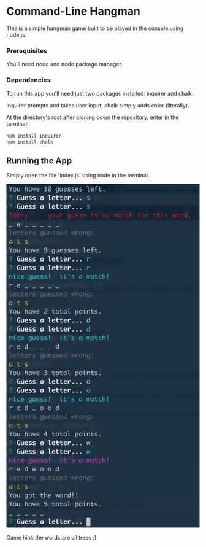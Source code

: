 # Command-Line Hangman

This is a simple hangman game built to be played in the console using node.js.  


### Prerequisites

You'll need node and node package manager. 


### Dependencies

To run this app you'll need just two packages installed:  inquirer and chalk.  

Inquirer prompts and takes user input, chalk simply adds color (literally).  

At the directory's root after cloning down the repository, enter in the terminal:

```
npm install inquirer
npm install chalk
```


## Running the App

Simply open the file 'index.js' using node in the terminal.  

![](https://github.com/ehlerorngard/CLI_Hangman/blob/master/hangman-in-action.png)

Game hint:  the words are all trees ;)  
